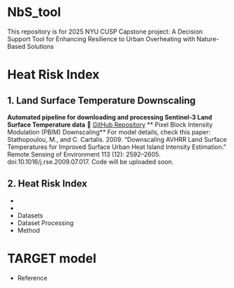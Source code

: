# NbS_tool
This repository is for 2025 NYU CUSP Capstone project: A Decision Support Tool for Enhancing Resilience to Urban Overheating with Nature-Based Solutions

# Heat Risk Index
## 1. Land Surface Temperature Downscaling
**Automated pipeline for downloading and processing Sentinel-3 Land Surface Temperature data**
🔗 [GitHub Repository](https://github.com/Seab0t/Sentinel3_Download_Process_Python)
** Pixel Block Intensity Modulation (PBIM) Downscaling**
For model details, check this paper: Stathopoulou, M., and C. Cartalis. 2009. “Downscaling AVHRR Land Surface Temperatures for Improved Surface Urban Heat Island Intensity Estimation.” Remote Sensing of Environment 113 (12): 2592–2605. doi:10.1016/j.rse.2009.07.017.
Code will be uploaded soon.
## 2. Heat Risk Index
- 
-
- Datasets
- Dataset Processing
- Method

# TARGET model
- Reference
